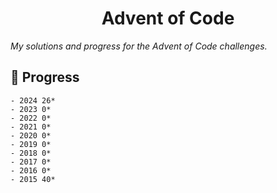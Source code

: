 <h1 align="center">Advent of Code</h1>

_My solutions and progress for the Advent of Code challenges._

## 🔨 Progress

```
- 2024 26*
- 2023 0*
- 2022 0*
- 2021 0*
- 2020 0*
- 2019 0*
- 2018 0*
- 2017 0*
- 2016 0*
- 2015 40*
```
